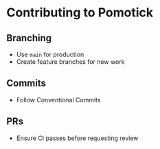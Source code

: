 # Contributing to Pomotick

## Branching
- Use `main` for production
- Create feature branches for new work

## Commits
- Follow Conventional Commits

## PRs
- Ensure CI passes before requesting review
